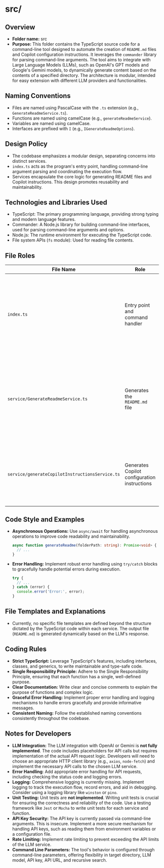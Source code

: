 # src/

## Overview

- **Folder name:** src
- **Purpose:** This folder contains the TypeScript source code for a command-line tool designed to automate the creation of `README.md` files and Copilot configuration instructions. It leverages the `commander` library for parsing command-line arguments. The tool aims to integrate with Large Language Models (LLMs), such as OpenAI's GPT models and Google's Gemini models, to dynamically generate content based on the contents of a specified directory. The architecture is modular, intended for easy extension with different LLM providers and functionalities.

## Naming Conventions

- Files are named using PascalCase with the `.ts` extension (e.g., `GenerateReadmeService.ts`).
- Functions are named using camelCase (e.g., `generateReadmeService`).
- Variables are named using camelCase.
- Interfaces are prefixed with `I` (e.g., `IGenerateReadmeOptions`).

## Design Policy

- The codebase emphasizes a modular design, separating concerns into distinct services.
- `index.ts` acts as the program's entry point, handling command-line argument parsing and coordinating the execution flow.
- Services encapsulate the core logic for generating README files and Copilot instructions. This design promotes reusability and maintainability.

## Technologies and Libraries Used

- TypeScript: The primary programming language, providing strong typing and modern language features.
- Commander: A Node.js library for building command-line interfaces, used for parsing command-line arguments and options.
- Node.js: The runtime environment for executing the TypeScript code.
- File system APIs (`fs` module): Used for reading file contents.

## File Roles

| File Name                             | Role                                                 | Logic and Functions                                                                                                                                                                                                                                                                                                                                                        | Names of other files used                                                |
| ------------------------------------- | ---------------------------------------------------- | ------------------------------------------------------------------------------------------------------------------------------------------------------------------------------------------------------------------------------------------------------------------------------------------------------------------------------------------------------------------ | ------------------------------------------------------------------------ |
| `index.ts`                            | Entry point and command handler                      | - Initializes the Commander program.  - Defines command-line options and arguments for the `readme` and `copilot` commands.  - Parses the command-line arguments provided by the user.  - Dispatches the execution to the appropriate service (`GenerateReadmeService` or `generateCopilotInstructionsService`) based on the command specified.  - Passes user-provided options (directory, model, API key, API URL, recursive flag) to the service. | `GenerateReadmeService.ts`, `service/generateCopilotInstructionsService.ts` |
| `service/GenerateReadmeService.ts`    | Generates the `README.md` file                      | - Accepts a configuration object containing folder path, LLM model, API key, API URL, and recursive flag.  - Reads the contents of files from the specified directory (recursively, if the `recursive` flag is set).  - Constructs a prompt containing the collected file contents.  - Sends the prompt to an LLM (GPT-4o or Gemini-2.0-flash, based on the `model` option) via an API call (API URL is configurable via command line). - Writes the generated content to a `README.md` file in the target directory. | None (API call not implemented in the current version)                  |
| `service/generateCopilotInstructionsService.ts` | Generates Copilot configuration instructions | - (Currently unimplemented) Aims to collect `README.md` content and any existing Copilot configuration files. - (Currently unimplemented) Would then send this information to an LLM to generate Copilot configuration instructions in a suitable format (e.g., `copilot.json`). - (Currently unimplemented) Finally, would write the generated configuration to a file. | None (LLM integration and file writing are not implemented)           |

## Code Style and Examples

- **Asynchronous Operations:** Use `async/await` for handling asynchronous operations to improve code readability and maintainability.

  ```typescript
  async function generateReadme(folderPath: string): Promise<void> {
    // ...
  }
  ```

- **Error Handling:** Implement robust error handling using `try/catch` blocks to gracefully handle potential errors during execution.

  ```typescript
  try {
    // ...
  } catch (error) {
    console.error('Error:', error);
  }
  ```

## File Templates and Explanations

- Currently, no specific file templates are defined beyond the structure dictated by the TypeScript code within each service. The output file (`README.md`) is generated dynamically based on the LLM's response.

## Coding Rules

- **Strict TypeScript:** Leverage TypeScript's features, including interfaces, classes, and generics, to write maintainable and type-safe code.
- **Single Responsibility Principle:** Adhere to the Single Responsibility Principle, ensuring that each function has a single, well-defined purpose.
- **Clear Documentation:** Write clear and concise comments to explain the purpose of functions and complex logic.
- **Graceful Error Handling:** Implement proper error handling and logging mechanisms to handle errors gracefully and provide informative messages.
- **Consistent Naming:** Follow the established naming conventions consistently throughout the codebase.

## Notes for Developers

- **LLM Integration:** The LLM integration with OpenAI or Gemini is **not fully implemented**. The code includes placeholders for API calls but requires implementation of the actual API request logic. Developers will need to choose an appropriate HTTP client library (e.g., `axios`, `node-fetch`) and implement the necessary API calls to the chosen LLM service.
- **Error Handling**: Add appropriate error handling for API requests, including checking the status code and logging errors.
- **Logging:** Comprehensive logging is currently missing. Implement logging to track the execution flow, record errors, and aid in debugging. Consider using a logging library like `winston` or `pino`.
- **Unit Testing:** Unit tests are **not implemented**. Writing unit tests is crucial for ensuring the correctness and reliability of the code. Use a testing framework like `Jest` or `Mocha` to write unit tests for each service and function.
- **API Key Security:** The API key is currently passed via command-line arguments. This is insecure. Implement a more secure mechanism for handling API keys, such as reading them from environment variables or a configuration file.
- **Rate Limiting:** Implement rate limiting to prevent exceeding the API limits of the LLM service.
- **Command Line Parameters:** The tool's behavior is configured through command-line parameters, offering flexibility in target directory, LLM model, API key, API URL, and recursive search.
